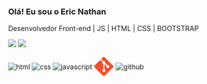### Olá! Eu sou o Eric Nathan
Desenvolvedor Front-end | JS | HTML | CSS | BOOTSTRAP

<div style="display: inline_block">
  <a href="https://github.com/Ericnathaan">
  <img height="180em" src="https://github-readme-stats.vercel.app/api?username=Ericnathaan&show_icons=true&theme=dracula&include_all_commits=true&count_private=true"/></a>      
  <a href="https://github.com/Ericnathaan">
  <img height="180em" src="https://github-readme-stats.vercel.app/api/top-langs/?username=Ericnathaan&layout=compact&size_weight=0.5&count_weight=0.5&theme=dracula"/></a>  
</div>

<div style="display: inline_block"><br>
    <img align="center" alt="html" height="30" width="40" src="https://cdn.jsdelivr.net/gh/devicons/devicon/icons/html5/html5-original.svg">
    <img align="center" alt="css" height="30" width="40" src="https://cdn.jsdelivr.net/gh/devicons/devicon/icons/css3/css3-original.svg">
    <img align="center" alt="javascript" height="34" width="34" src="https://lucianolpsf.github.io/portfolio/assets/img/icons/Javascript.png">
    <img align="center" alt="bootstrap" height="40" width="40" 
    <img align="center" alt="git" height="30" width="30" src="https://raw.githubusercontent.com/devicons/devicon/master/icons/git/git-original.svg">
    <img align="center" alt="github" height="40" width="40" src="https://img.icons8.com/?size=512&id=bVGqATNwfhYq&format=png">
</div>


